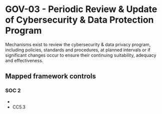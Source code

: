# GOV-03 - Periodic Review & Update of Cybersecurity & Data Protection Program
Mechanisms exist to review the cybersecurity & data privacy program, including policies, standards and procedures, at planned intervals or if significant changes occur to ensure their continuing suitability, adequacy and effectiveness. 
## Mapped framework controls
### SOC 2
- 
- CC5.3